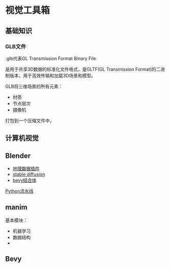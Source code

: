 # 视觉工具箱

## 基础知识

### GLB文件

.glb代表GL Transmission Format Binary File

是用于共享3D数据的标准化文件格式，是GLTF(GL Transmission Format)的二进制版本，用于高效传输和加载3D场景和模型。

GLB将三维场景的所有元素：

* 材质
* 节点层次
* 摄像机

打包到一个压缩文件中，



## 计算机视觉



## Blender

* [地理数据插件](https://github.com/domlysz/BlenderGIS)
* [stable diffusion](https://github.com/carson-katri/dream-textures)
* [bevy结合体](https://github.com/kaosat-dev/Blenvy)



[Python流水线](https://github.com/DLR-RM/BlenderProc)



## manim

基本模块：

* 机器学习
* 数据结构
* 



## Bevy

